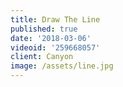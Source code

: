```yaml
---
title: Draw The Line
published: true
date: '2018-03-06'
videoid: '259668057'
client: Canyon
image: /assets/line.jpg
---
```


